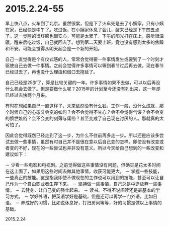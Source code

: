 2015.2.24-55
=============
早上快八点，火车到了北京。虽然很累，但是下了火车先是去了小姨家。只有小姨在家，已经快是中午了。吃过饭，在小姨家休息了会儿，醒来已经是下午四五点了。这一觉睡的很舒服也很安心，可能是太累了，下午的阳光打在床上，感觉很温暖。醒来后吃过饭，自己就回去了。想到第二天要上班，竟也没有感到太多的焦躁和不安。可能会觉得从明天起会是一个新的开始。

自己一直觉得是个有仪式感的人，常常会觉得要一件事情发生或要到了一个时刻才驱使自己去做一件事情。之前会觉得许多事情可以等到春节过后再去做，现在春节已经过去了，再也没什么理由和借口去拖延了。

自己已经是25岁了，算是比较关键的一年。许多事情如果不去做，可以以后再没什么机会去做了。但是要做什么呢？2015年的计划至今还没有列出来，这一年却已经过去快两个月来。

有时在想如果自己一直这样子，未来依然没有什么钱，工作一般，没什么成就，那个时候自己的心态又会变的如何？会不会觉得不甘心？会不会觉得气馁？会不会变的愤世嫉俗？会不会变的刻薄与庸俗？甚至变成了自己现在讨厌的人。那就真的太可怕了。

因此会觉得既然已经走到了这一步，为什么不往前再多走一步。所以还是应该多尝试去做一些事情，虽然有时自己并不是很在意以后自己变的怎样。即使没有改变或者变的不好，现在的一些尝试也并非没有意义。所以今天给自己想到的一些改变和建议如下：

－ 少看一些电影和电视剧。之前觉得做这些事情没有问题，但确实是花太多时间在这上面了，如果用这些时间去做其他事情，收获可能更大。
－ 掌握一些技能，一些真正的技能。这是指我即使不做现在的工作也可以用到的技能，甚至可以让自己作为一个自由职业者生存下来。
－ 坚持做一些事情，自己总是中途放弃一些事情。
－ 去健身，让自己变的强壮起来。
－ 读书。不得不说阅读还是最基本的学习方式。
－ 学好外语，把英语学好是基础，但是还可以再学一门外语，比如日语。
－ 养成好的习惯，比如说休息好，打扫房间等等，好的习惯是做以上事情的基础。

2015.2.24